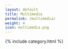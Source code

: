 ```yaml
---
layout: default
title: Multimedia
permalink: /multimedia/
weight: 4
icon: multimedia.png
---
```

{% include category.html %}